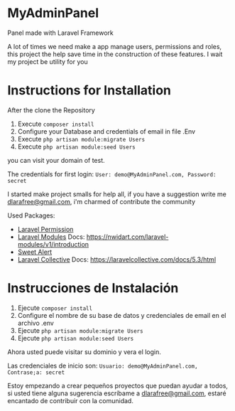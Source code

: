 # MyAdminPanel
Panel made with Laravel Framework

A lot of times we need make a app manage users, permissions and roles, this project the help save time in the construction of these features. I wait my project be utility for you

# Instructions for Installation

After the clone the Repository

1. Execute `composer install`
2. Configure your Database and credentials of email in file .Env
3. Execute `php artisan module:migrate Users`
4. Execute `php artisan module:seed Users`

you can visit your domain of test. 

The credentials for first login: `User: demo@MyAdminPanel.com, Password: secret`
       
I started make project smalls for help all, if you have a suggestion write me dlarafree@gmail.com, i'm charmed of contribute the community

Used Packages:

* [Laravel Permission](https://github.com/spatie/laravel-permission)
* [Laravel Modules](https://github.com/nWidart/laravel-modules) Docs: https://nwidart.com/laravel-modules/v1/introduction
* [Sweet Alert](https://github.com/uxweb/sweet-alert) 
* [Laravel Collective](https://github.com/LaravelCollective) Docs: https://laravelcollective.com/docs/5.3/html

# Instrucciones de Instalación

1. Ejecute `composer install`
2. Configure el nombre de su base de datos y credenciales de email en el archivo .env
3. Ejecute `php artisan module:migrate Users`
4. Ejecute `php artisan module:seed Users`

Ahora usted puede visitar su dominio y vera el login.

Las credenciales de inicio son: `Usuario: demo@MyAdminPanel.com, Contrase;a: secret`

Estoy empezando a crear pequeños proyectos que puedan ayudar a todos, si usted tiene alguna sugerencia escríbame a dlarafree@gmail.com, estaré encantado de contribuir con la comunidad.


